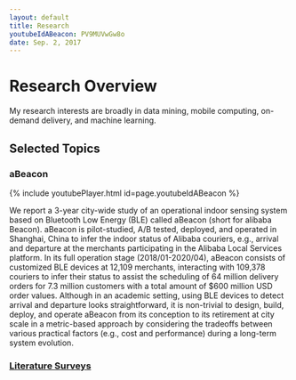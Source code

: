 ```yaml
---
layout: default
title: Research
youtubeIdABeacon: PV9MUVwGw8o
date: Sep. 2, 2017
---
```

# Research Overview

My research interests are broadly in data mining, mobile computing, on-demand delivery, and machine learning.



## Selected Topics

### aBeacon

{% include youtubePlayer.html id=page.youtubeIdABeacon %}

We report a 3-year city-wide study of an operational indoor sensing system based on Bluetooth Low Energy (BLE) called aBeacon (short for alibaba Beacon). aBeacon is pilot-studied, A/B tested, deployed, and operated in Shanghai, China to infer the indoor status of Alibaba couriers, e.g., arrival and departure at the merchants participating in the Alibaba Local Services platform. In its full operation stage (2018/01-2020/04), aBeacon consists of customized BLE devices at 12,109 merchants, interacting with 109,378 couriers to infer their status to assist the scheduling of 64 million delivery orders for 7.3 million customers with a total amount of $600 million USD order values. Although in an academic setting, using BLE devices to detect arrival and departure looks straightforward, it is non-trivial to design, build, deploy, and operate aBeacon from its conception to its retirement at city scale in a metric-based approach by considering the tradeoffs between various practical factors (e.g., cost and performance) during a long-term system evolution. 



### [Literature Surveys](Research/Literature-Survey)
